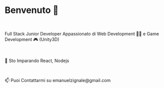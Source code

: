 <h1> Benvenuto 👋 </h1><br>

<p> Full Stack Junior Developer Appassionato di Web Development 👨‍💻 e Game Development 🎮 (Unity3D) </p> <br>

<p> 🌱 Sto Imparando React, Nodejs </p> <br>

<p> 📫 Puoi Contattarmi su emanuelzignale@gmail.com</p> <br>


